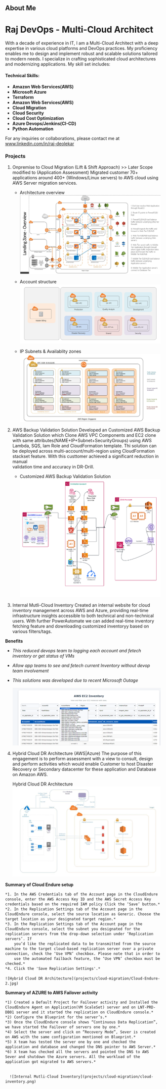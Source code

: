 
## About Me
# Raj DevOps - Multi-Cloud Architect

With a decade of experience in IT, I am a Multi-Cloud Architect with a deep expertise in various cloud platforms and DevOps practices. My proficiency enables me to design and implement robust and scalable solutions tailored to modern needs. I specialize in crafting sophisticated cloud architectures and modernizing applications. My skill set includes:

#### Technical Skills:
 - **Amazon Web Services(AWS)**
 - **Microsoft Azure**
 - **Terraform**
 - **Amazon Web Services(AWS)**
 - **Cloud Migration**
 - **Cloud Security**
 - **Cloud Cost Optimization**
 - **Azure Devops/Jenkins(CI-CD)**
 - **Python Automation**

For any inquiries or collaborations, please contact me at www.linkedin.com/in/raj-deolekar

### Projects

1. Onpremise to Cloud Migration (Lift & Shift Approach) >> Later Scope modified to (Application Assessment)
  Migrated customer 70+ applications around 400+ (Windows/Linux servers) to AWS cloud using AWS Server migration services.

    - Architecture overview
      ![Landing zone overview](projects/cloud-migration/architecture.jpeg)
  
    - Account structure
      ![Account structure](projects/cloud-migration/organizations-units.jpeg)
  
    - IP Subnets & Availablity zones
      ![IP Subnets & Availablity zones](projects/cloud-migration/ip-subnetting.jpeg) 
       

2. AWS Backup Validation Solution
  Developed an Customized AWS Backup Validation Solution which Clone AWS VPC Components and EC2 clone with same attributes(NAME+IP+Subnet+SecurityGroups) using AWS Lambda, SQS, Iam Role and CloudFormation 
  template. Thi solution can be deployed across multi-account/multi-region using CloudFormation stackset feature. With this custtomer achieved a significant reduction in manual   
  validation time and accuracy in DR-Drill.

    - Customized AWS Backup Validation Solution
      ![AWS Backup Validation Solution](projects/cloud-migration/backup-validation.png)
          

3. Internal Mutli-Cloud Inventory
  Created an internal website for cloud inventory management across AWS and Azure, providing real-time infrastructure insights accessible to both technical and non-technical users.
  With further PowerAutomate we can added real-time inventory fetching feature and downloading customized inventoryy based on various filters/tags.

  **Benefits**
  - *This reduced devops team to logging each account and fetech inventory or get status of VMs*
  - *Allow app teams to see and fetech current Inventory without devop team involvement*
  - *This solutions was developed due to recent Microsoft Outage*

      ![Internal Mutli-Cloud Inventory](projects/cloud-migration/cloud-inventory.png)

4. Hybrid Cloud DR Architecture (AWS|Azure)
  The purpose of this engagement is to perform assessment with a view to consult, design and
  perform activities which would enable Customer to host Disaster Recovery or Secondary
  datacenter for these application and Database on Amazon AWS.

      Hybrid Cloud DR Architecture
      ![Hybrid Cloud DR Architecture](projects/cloud-migration/Cloud-Endure.jpg)

 **Summary of Cloud Endure setup**

    *1. In the AWS Credentials tab of the Account page in the CloudEndure console, enter the AWS Access Key ID and the AWS Secret Access Key credentials based on the required IAM policy Click the ‘Save’ button.*
    *2. In the Replication Settings tab of the Account page in the CloudEndure console, select the source location as Generic. Choose the target location as your designated target region.*
    *3. In the Replication Settings tab of the Account page in the CloudEndure console, select the subnet you designated for the replication servers from the drop-down selection under ‘Replication servers’. If  
        you’d like the replicated data to be transmitted from the source  machine to the target cloud-based replication server over a private connection, check the ‘Use VPN’ checkbox. Please note that in order to 
        use the automated failback feature, the ‘Use VPN’ checkbox must be checked.*
    *4. Click the 'Save Replication Settings'.*

    ![Hybrid Cloud DR Architecture](projects/cloud-migration/Cloud-Endure-2.jpg)


  **Summary of AZURE to AWS Failover activity**

    *1) Created a Default Project for Failover activity and Installed the CloudEndure Agent on Application(VM ScaleSet) server and on LNT-PRD-DB01 server and it started the replication on CloudEndure console.*
    *2) Configure the Blueprint for the server’s.*
    *3) Once the CloudEndure console shows “Continuous Data Replication”, we have started the Failover of servers one by one.*
    *4) Select the server and click on “Recovery Mode”, Sever is created on AWS with the same configuration mentioned on Blueprint.*
    *5) X team has tested the server one by one and checked the application and database and changed the DNS pointer to AWS Server.*
    *6) X team has checked all the servers and pointed the DNS to AWS Sever and shutdown the Azure servers. All the workload of the application got migrated to AWS servers.*


      ![Internal Mutli-Cloud Inventory](projects/cloud-migration/cloud-inventory.png)
  
 
